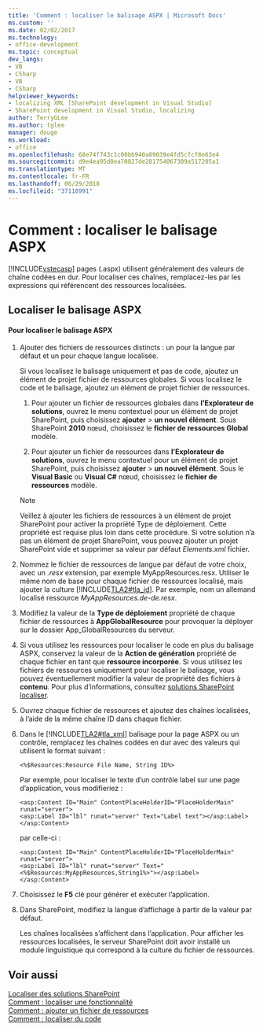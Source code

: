 ```yaml
---
title: 'Comment : localiser le balisage ASPX | Microsoft Docs'
ms.custom: ''
ms.date: 02/02/2017
ms.technology:
- office-development
ms.topic: conceptual
dev_langs:
- VB
- CSharp
- VB
- CSharp
helpviewer_keywords:
- localizing XML [SharePoint development in Visual Studio]
- SharePoint development in Visual Studio, localizing
author: TerryGLee
ms.author: tglee
manager: douge
ms.workload:
- office
ms.openlocfilehash: 68e74f743c1c00bb940a89039e4fd5cfcf8e63e4
ms.sourcegitcommit: d9e4ea95d0ea70827de281754067309a517205a1
ms.translationtype: MT
ms.contentlocale: fr-FR
ms.lasthandoff: 06/29/2018
ms.locfileid: "37118991"
---
```

# <a name="how-to-localize-aspx-markup"></a>Comment : localiser le balisage ASPX
  [!INCLUDE[vstecasp](../sharepoint/includes/vstecasp-md.md)] pages (.aspx) utilisent généralement des valeurs de chaîne codées en dur. Pour localiser ces chaînes, remplacez-les par les expressions qui référencent des ressources localisées.  
  
## <a name="localize-aspx-markup"></a>Localiser le balisage ASPX  
  
#### <a name="to-localize-aspx-markup"></a>Pour localiser le balisage ASPX  
  
1.  Ajouter des fichiers de ressources distincts : un pour la langue par défaut et un pour chaque langue localisée.  
  
     Si vous localisez le balisage uniquement et pas de code, ajoutez un élément de projet fichier de ressources globales. Si vous localisez le code et le balisage, ajoutez un élément de projet fichier de ressources.  
  
    1.  Pour ajouter un fichier de ressources globales dans **l’Explorateur de solutions**, ouvrez le menu contextuel pour un élément de projet SharePoint, puis choisissez **ajouter** > **un nouvel élément**. Sous SharePoint **2010** nœud, choisissez le **fichier de ressources Global** modèle.  
  
    2.  Pour ajouter un fichier de ressources dans **l’Explorateur de solutions**, ouvrez le menu contextuel pour un élément de projet SharePoint, puis choisissez **ajouter** > **un nouvel élément**. Sous le **Visual Basic** ou **Visual C#** nœud, choisissez le **fichier de ressources** modèle.  
  
    > [!NOTE]  
    >  Veillez à ajouter les fichiers de ressources à un élément de projet SharePoint pour activer la propriété Type de déploiement. Cette propriété est requise plus loin dans cette procédure. Si votre solution n’a pas un élément de projet SharePoint, vous pouvez ajouter un projet SharePoint vide et supprimer sa valeur par défaut *Elements.xml* fichier.  
  
2.  Nommez le fichier de ressources de langue par défaut de votre choix, avec un *.resx* extension, par exemple MyAppResources.resx. Utiliser le même nom de base pour chaque fichier de ressources localisé, mais ajouter la culture [!INCLUDE[TLA2#tla_id](../sharepoint/includes/tla2sharptla-id-md.md)]. Par exemple, nom un allemand localisé ressource *MyAppResources.de-de.resx*.  
  
3.  Modifiez la valeur de la **Type de déploiement** propriété de chaque fichier de ressources à **AppGlobalResource** pour provoquer la déployer sur le dossier App_GlobalResources du serveur.  
  
4.  Si vous utilisez les ressources pour localiser le code en plus du balisage ASPX, conservez la valeur de la **Action de génération** propriété de chaque fichier en tant que **ressource incorporée**. Si vous utilisez les fichiers de ressources uniquement pour localiser le balisage, vous pouvez éventuellement modifier la valeur de propriété des fichiers à **contenu**. Pour plus d’informations, consultez [solutions SharePoint localiser](../sharepoint/localizing-sharepoint-solutions.md).  
  
5.  Ouvrez chaque fichier de ressources et ajoutez des chaînes localisées, à l’aide de la même chaîne ID dans chaque fichier.  
  
6.  Dans le [!INCLUDE[TLA2#tla_xml](../sharepoint/includes/tla2sharptla-xml-md.md)] balisage pour la page ASPX ou un contrôle, remplacez les chaînes codées en dur avec des valeurs qui utilisent le format suivant :  
  
    ```aspx-csharp  
    <%$Resources:Resource File Name, String ID%>  
    ```  
  
     Par exemple, pour localiser le texte d’un contrôle label sur une page d’application, vous modifieriez :  
  
    ```aspx-csharp  
    <asp:Content ID="Main" ContentPlaceHolderID="PlaceHolderMain" runat="server">  
    <asp:Label ID="lbl" runat="server" Text="Label text"></asp:Label>  
    </asp:Content>  
    ```  
  
     par celle-ci :  
  
    ```aspx-csharp  
    <asp:Content ID="Main" ContentPlaceHolderID="PlaceHolderMain" runat="server">  
    <asp:Label ID="lbl" runat="server" Text="<%$Resources:MyAppResources,String1%>"></asp:Label>  
    </asp:Content>  
    ```  
  
7.  Choisissez le **F5** clé pour générer et exécuter l’application.  
  
8.  Dans SharePoint, modifiez la langue d’affichage à partir de la valeur par défaut.  
  
     Les chaînes localisées s’affichent dans l’application. Pour afficher les ressources localisées, le serveur SharePoint doit avoir installé un module linguistique qui correspond à la culture du fichier de ressources.  
  
## <a name="see-also"></a>Voir aussi
 [Localiser des solutions SharePoint](../sharepoint/localizing-sharepoint-solutions.md)   
 [Comment : localiser une fonctionnalité](../sharepoint/how-to-localize-a-feature.md)   
 [Comment : ajouter un fichier de ressources](../sharepoint/how-to-add-a-resource-file.md)   
 [Comment : localiser du code](../sharepoint/how-to-localize-code.md)  
  
